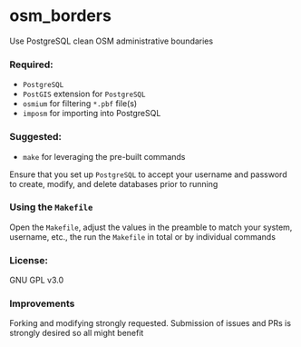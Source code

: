 # osm_borders
Use PostgreSQL clean OSM administrative boundaries

### Required:
* `PostgreSQL`
* `PostGIS` extension for `PostgreSQL`
* `osmium` for filtering `*.pbf` file(s)
* `imposm` for importing into PostgreSQL

### Suggested:
* `make` for leveraging the pre-built commands

Ensure that you set up `PostgreSQL` to accept your username and password to
create, modify, and delete databases prior to running

### Using the `Makefile`
Open the `Makefile`, adjust the values in the preamble to match your
system, username, etc., the run the `Makefile` in total or by individual
commands

### License:
GNU GPL v3.0

### Improvements
Forking and modifying strongly requested. Submission of issues and PRs
is strongly desired so all might benefit

